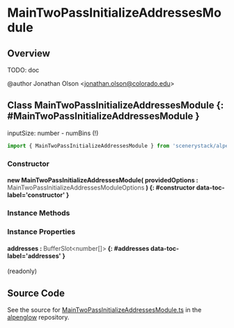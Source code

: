 # MainTwoPassInitializeAddressesModule

## Overview

TODO: doc

@author Jonathan Olson &lt;jonathan.olson@colorado.edu&gt;

## Class MainTwoPassInitializeAddressesModule {: #MainTwoPassInitializeAddressesModule }


inputSize: number - numBins (!)

```js
import { MainTwoPassInitializeAddressesModule } from 'scenerystack/alpenglow';
```
### Constructor

#### new MainTwoPassInitializeAddressesModule( providedOptions : <span style="font-weight: 400; opacity: 80%;">MainTwoPassInitializeAddressesModuleOptions</span> ) {: #constructor data-toc-label='constructor' }

### Instance Methods



### Instance Properties

#### addresses : <span style="font-weight: 400; opacity: 80%;">BufferSlot&lt;number[]&gt;</span> {: #addresses data-toc-label='addresses' }

(readonly)



## Source Code

See the source for [MainTwoPassInitializeAddressesModule.ts](https://github.com/phetsims/alpenglow/blob/main/js/webgpu/modules/rasterize-two-pass/MainTwoPassInitializeAddressesModule.ts) in the [alpenglow](https://github.com/phetsims/alpenglow) repository.
